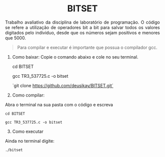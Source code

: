 <h1 align="center">
    <a>BITSET </a>
</h1>
<p align="justify">Trabalho avaliativo da disciplina de laboratório de programação. O código se refere a utilização de operadores bit a bit para salvar todos os valores digitados pelo individuo, desde que os números sejam positivos e menores que 5000.</p>

>Para compilar e executar é importante que possua o compilador gcc.

1. Como baixar:
Copie o comando abaixo e cole no seu terminal.
	
	cd BITSET
	
	gcc TR3_537725.c -o bitset
    
	`git clone https://github.com/deusikay/BITSET.git´

2. Como compilar:

Abra o terminal na sua pasta com o código e escreva
	
	cd BITSET
	
	gcc TR3_537725.c -o bitset
    
3. Como executar

Ainda no terminal digite:
	
	./bitset
